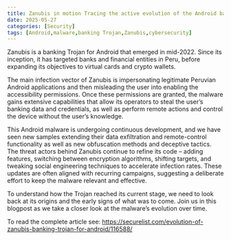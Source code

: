 ```yaml
---
title: Zanubis in motion Tracing the active evolution of the Android banking malware
date: 2025-05-27
categories: [Security]
tags: [Android,malware,banking Trojan,Zanubis,cybersecurity]
---
```


Zanubis is a banking Trojan for Android that emerged in mid-2022. Since its inception, it has targeted banks and financial entities in Peru, before expanding its objectives to virtual cards and crypto wallets.

The main infection vector of Zanubis is impersonating legitimate Peruvian Android applications and then misleading the user into enabling the accessibility permissions. Once these permissions are granted, the malware gains extensive capabilities that allow its operators to steal the user’s banking data and credentials, as well as perform remote actions and control the device without the user’s knowledge.

This Android malware is undergoing continuous development, and we have seen new samples extending their data exfiltration and remote-control functionality as well as new obfuscation methods and deceptive tactics. The threat actors behind Zanubis continue to refine its code – adding features, switching between encryption algorithms, shifting targets, and tweaking social engineering techniques to accelerate infection rates. These updates are often aligned with recurring campaigns, suggesting a deliberate effort to keep the malware relevant and effective.

To understand how the Trojan reached its current stage, we need to look back at its origins and the early signs of what was to come. Join us in this blogpost as we take a closer look at the malware’s evolution over time.

To read the complete article see:
https://securelist.com/evolution-of-zanubis-banking-trojan-for-android/116588/